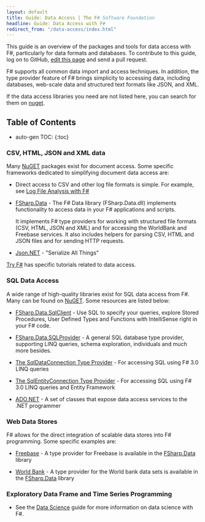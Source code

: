 ```yaml
---
layout: default
title: Guide: Data Access | The F# Software Foundation
headline: Guide: Data Access with F#
redirect_from: "/data-access/index.html"
---
```


This guide is an overview of the packages and tools for data access with F#,
particularly for data formats and databases. To contribute to this guide, log on to GitHub, [edit this page](https://github.com/fsharp/fsfoundation/edit/gh-pages/guides/data-access/index.md) and send a pull request.

F# supports all common data import and access techniques. In addition, the type provider feature of 
F# brings simplicity to accessing data, including databases,
web-scale data and structured text formats like JSON, and XML.

If the data access libraries you need are not listed here, you can search for them on [nuget](http://nuget.org). 


## Table of Contents

* auto-gen TOC:
{:toc}


### CSV, HTML, JSON and XML data

Many [NuGET](http://nuget.org) packages exist for document access. Some specific frameworks dedicated to simplifying document data access are:

 * Direct access to CSV and other log file formats is simple. For example, see [Log File Analysis with F#](http://jyliao.blogspot.co.uk/2011/03/log-analysis-with-f.html)

 * [FSharp.Data](http://fsharp.github.io/FSharp.Data/) - The F# Data library (FSharp.Data.dll) implements functionality to access data in your F# applications and scripts. 

   It implements F# type providers for working with structured file formats (CSV, HTML, JSON and XML) and for accessing the WorldBank and Freebase services. It also includes helpers for parsing CSV, HTML and JSON files and for sending HTTP requests.

 * [Json.NET](http://json.codeplex.com/) - "Serialize All Things"

[Try F#](http://tryfsharp.org/learn) has specific tutorials related to data access. 

### SQL Data Access

A wide range of high-quality libraries exist for SQL data access from F#. Many can be found on [NuGET](http://nuget.org).
Some resources are listed below:

 * [FSharp.Data.SqlClient](http://fsprojects.github.io/FSharp.Data.SqlClient/) - Use SQL to specify your queries, explore Stored Procedures, User Defined Types and Functions with IntelliSense right in your F# code.

 * [FSharp.Data.SQLProvider](http://fsprojects.github.io/SQLProvider/) - A general SQL database type provider, supporting LINQ queries, schema exploration, individuals and much more besides.

 * [The SqlDataConnection Type Provider](http://msdn.microsoft.com/en-us/library/hh361033.aspx) - For accessing SQL using F# 3.0 LINQ queries

 * [The SqlEntityConnection Type Provider](http://msdn.microsoft.com/en-us/library/hh361035.aspx) - For accessing SQL using F# 3.0 LINQ queries and Entity Framework

 * [ADO.NET](http://msdn.microsoft.com/en-us/library/aa286484.aspx) - A set of classes that expose data access services to the .NET programmer

### Web Data Stores

F# allows for the direct integration of scalable data stores into F# programming. Some specific examples are:

 * [Freebase](http://freeebase.com) - A type provider for Freebase is available in the [FSharp.Data](http://fsharp.github.io/FSharp.Data/) library

 * [World Bank](http://worldbank.org) - A type provider for the World bank data sets is available in the [FSharp.Data](http://fsharp.github.io/FSharp.Data/) library

### Exploratory Data Frame and Time Series Programming

* See the [Data Science](/guides/data-science) guide for more information on data science with F#.



